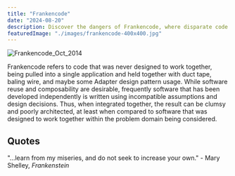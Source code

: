 ```yaml
---
title: "Frankencode"
date: "2024-08-20"
description: Discover the dangers of Frankencode, where disparate code pieces are haphazardly stitched together to create a fragile and unpredictable system. Learn how to avoid this design horror and build robust, maintainable software.
featuredImage: "./images/frankencode-400x400.jpg"
---
```


![Frankencode_Oct_2014](images/frankencode-400x400.jpg)

Frankencode refers to code that was never designed to work together, being pulled into a single application and held together with duct tape, baling wire, and maybe some Adapter design pattern usage. While software reuse and composability are desirable, frequently software that has been developed independently is written using incompatible assumptions and design decisions. Thus, when integrated together, the result can be clumsy and poorly architected, at least when compared to software that was designed to work together within the problem domain being considered.

## Quotes

"...learn from my miseries, and do not seek to increase your own." - Mary Shelley, _Frankenstein_
